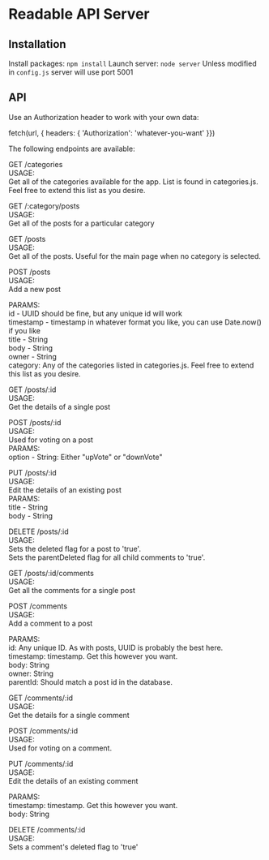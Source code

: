 # Readable API Server

## Installation

Install packages: `npm install`
Launch server: `node server`
Unless modified in `config.js` server will use port 5001


## API
Use an Authorization header to work with your own data:

  fetch(url, { headers: { 'Authorization': 'whatever-you-want' }})

The following endpoints are available:  

GET /categories  
  USAGE:   
    Get all of the categories available for the app. List is found in categories.js.
    Feel free to extend this list as you desire.    

GET /:category/posts  
  USAGE:    
    Get all of the posts for a particular category   

GET /posts    
  USAGE:    
    Get all of the posts. Useful for the main page when no category is selected.  

POST /posts  
  USAGE:  
    Add a new post  
  
  PARAMS:   
    id - UUID should be fine, but any unique id will work  
    timestamp - timestamp in whatever format you like, you can use Date.now() if you like  
    title - String  
    body - String  
    owner - String  
    category: Any of the categories listed in categories.js. Feel free to extend this list as you desire.  

GET /posts/:id  
  USAGE:  
    Get the details of a single post  

POST /posts/:id  
  USAGE:  
    Used for voting on a post  
  PARAMS:  
    option - String: Either "upVote" or "downVote"  
    
PUT /posts/:id  
  USAGE:  
    Edit the details of an existing post  
  PARAMS:  
    title - String  
    body - String  

DELETE /posts/:id  
  USAGE:  
    Sets the deleted flag for a post to 'true'.   
    Sets the parentDeleted flag for all child comments to 'true'.  
  
GET /posts/:id/comments  
  USAGE:  
    Get all the comments for a single post  

POST /comments  
  USAGE:  
    Add a comment to a post  

  PARAMS:  
    id: Any unique ID. As with posts, UUID is probably the best here.  
    timestamp: timestamp. Get this however you want.  
    body: String  
    owner: String  
    parentId: Should match a post id in the database.  

GET /comments/:id  
  USAGE:  
    Get the details for a single comment  

POST /comments/:id  
  USAGE:  
    Used for voting on a comment.  

PUT /comments/:id  
  USAGE:  
    Edit the details of an existing comment  
  
  PARAMS:  
    timestamp: timestamp. Get this however you want.  
    body: String  

DELETE /comments/:id  
  USAGE:  
    Sets a comment's deleted flag to 'true'  